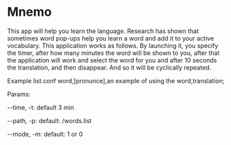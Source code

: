 # Mnemo

This app will help you learn the language. Research has shown that sometimes word pop-ups help you learn a word and add it to your active vocabulary. This application works as follows. By launching it, you specify the timer, after how many minutes the word will be shown to you, after that the application will work and select the word for you and after 10 seconds the translation, and then disappear. And so it will be cyclically repeated.

Example list.conf
    word,[pronunce],an example of using the word,translation;

Params:

  --time, -t: default 3 min 
      
  --path, -p: default: /words.list
      
  --mode, -m: default: 1 or 0

  
